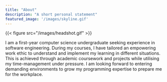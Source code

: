 ```yaml
---
title: "About"
description: "A short personal statement"
featured_image: '/images/skyline.gif'
---
```

{{< figure src="/images/headshot.gif" >}}

I am a first-year computer science undergraduate seeking experience in software engineering. During my courses, I have tailored an empowering work ethic to understand and implement my learning in different situations. This is achieved through academic coursework and projects while utilising my time-management under pressure. I am looking forward to entering demanding environments to grow my programming expertise to prepare me for the workplace. 